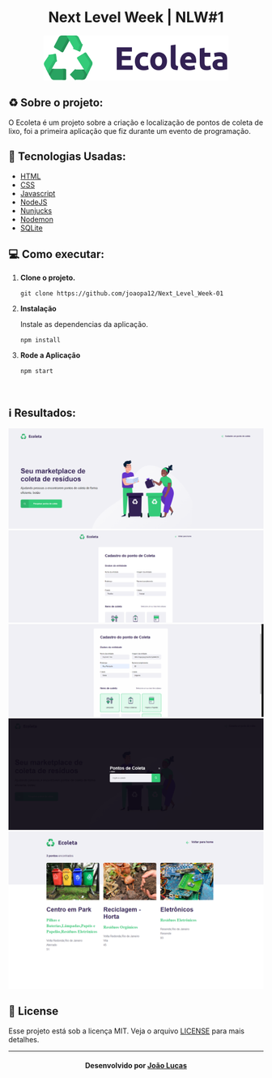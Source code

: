 <h1 align="center">
    Next Level Week | NLW#1
</h1>

<p align="center">
  <img src="public/assets/logo.svg">
</p>

## ♻️ Sobre o projeto:
O Ecoleta é um projeto sobre a criação e localização de pontos de coleta de lixo, foi a primeira aplicação que fiz durante um evento de programação.

## 🚀 Tecnologias Usadas:

- [HTML](https://www.w3schools.com/html/)
- [CSS](https://developer.mozilla.org/pt-BR/docs/Web/CSS)
- [Javascript](https://developer.mozilla.org/pt-BR/docs/Aprender/JavaScript)
- [NodeJS](https://nodejs.org/)
- [Nunjucks](https://mozilla.github.io/nunjucks/)
- [Nodemon](https://www.npmjs.com/package/nodemon)
- [SQLite](https://www.sqlite.org/index.html)

## 💻 Como executar:

1.  **Clone o projeto.**

    ```shell
    git clone https://github.com/joaopa12/Next_Level_Week-01
    ```

2.  **Instalação**

    Instale as dependencias da aplicação.

    ```shell
    npm install
    ```

3.  **Rode a Aplicação**

    ```shell
    npm start
    ``` 
  <br>   
 
 ## ℹ️ Resultados:
 
 ![TeladeInicio](./public/assets/telas&Gifs/TelaInicio.PNG)
 ![Cards](./public/assets/telas&Gifs/Cards.gif)
 ![Cadastro](./public/assets/telas&Gifs/Cadastro.gif) 
 ![PontosColeta](./public/assets/telas&Gifs/PontosColeta.PNG)
 ![Resultados](./public/assets/telas&Gifs/Resultados.PNG)  

## 📝 License

Esse projeto está sob a licença MIT. Veja o arquivo [LICENSE](LICENSE.md) para mais detalhes.

---

<h4 align="center">
    Desenvolvido por <a href="https://www.linkedin.com/in/joaopa51/">João Lucas</a>
</h4>

